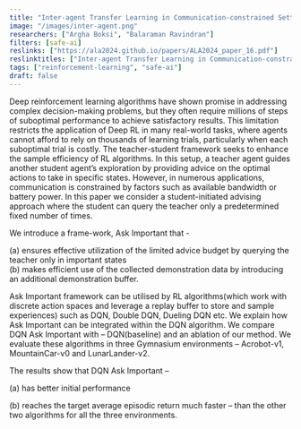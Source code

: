 ```yaml
---
title: "Inter-agent Transfer Learning in Communication-constrained Settings"
image: "/images/inter-agent.png"
researchers: ["Argha Boksi", "Balaraman Ravindran"]
filters: [safe-ai]
reslinks: ["https://ala2024.github.io/papers/ALA2024_paper_16.pdf"]
reslinktitles: ["Inter-agent Transfer Learning in Communication-constrained Settings - PDF"]
tags: ["reinforcement-learning", "safe-ai"]
draft: false
---
```


Deep reinforcement learning algorithms have shown promise in addressing complex decision-making problems, but they often require millions of steps of suboptimal performance to achieve satisfactory results. This limitation restricts the application of Deep RL in many real-world tasks, where agents cannot afford to rely on thousands of learning trials, particularly when each suboptimal trial is costly. The teacher-student framework seeks to enhance the sample efficiency of RL algorithms. In this setup, a teacher agent guides another student agent’s exploration by providing advice on the optimal actions to take in specific states. However, in numerous applications, communication is constrained by factors such as available bandwidth or battery power. In this paper we consider a student-initiated advising approach where the student can query the teacher only a predetermined fixed number of times.

We introduce a frame-work, Ask Important that - 

(a) ensures effective utilization of the limited advice budget by querying the teacher only in important states  
(b) makes efficient use of the collected demonstration data by introducing an additional demonstration buffer. 

Ask Important framework can be utilised by RL algorithms(which work with discrete action spaces and leverage a replay buffer to store and sample experiences) such as DQN, Double DQN, Dueling DQN etc. We explain how Ask Important can be integrated within the DQN algorithm. We compare DQN Ask Important with – DQN(baseline) and an ablation of our method. We evaluate these algorithms in three Gymnasium environments – Acrobot-v1, MountainCar-v0 and LunarLander-v2. 

The results show that DQN Ask Important – 

(a) has better initial performance 

(b) reaches the target average episodic return much faster – than the other two algorithms for all the three environments.